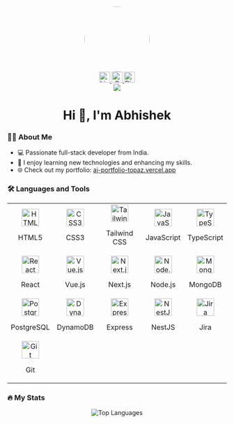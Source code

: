 <div align="center">
  <img height="150" style="border-radius:50%" src="https://avatars.githubusercontent.com/ajfuturistics" />
</div>

<div align="center">
  <a href="https://www.linkedin.com/in/abhishek-jadhav-94553a20a" target="_blank">
    <img src="https://img.shields.io/static/v1?message=LinkedIn&logo=linkedin&label=&color=0077B5&logoColor=white&labelColor=&style=for-the-badge" height="25" alt="LinkedIn logo" />
  </a>
  <a href="mailto:abhishekjadhav2310@gmail.com" target="_blank">
    <img src="https://img.shields.io/static/v1?message=Gmail&logo=gmail&label=&color=D14836&logoColor=white&labelColor=&style=for-the-badge" height="25" alt="Gmail logo" />
  </a>
  <a href="https://discordapp.com/users/423725881165611009" target="_blank">
    <img src="https://img.shields.io/static/v1?message=Discord&logo=discord&label=&color=7289DA&logoColor=white&labelColor=&style=for-the-badge" height="25" alt="Discord logo" />
  </a>
</div>

<div align="center">
  <img src="https://visitor-badge.laobi.icu/badge?page_id=ajfuturistics.ajfuturistics&" />
</div>

<h1 align="center">Hi 👋, I'm Abhishek</h1>

### 👩‍💻 About Me

- 💻 Passionate full-stack developer from India.
- 🌱 I enjoy learning new technologies and enhancing my skills.
- 🌐 Check out my portfolio: [aj-portfolio-topaz.vercel.app](https://aj-portfolio-topaz.vercel.app)


### 🛠️ Languages and Tools

<div align="center">
  <table>
    <tr>
      <td align="center">
        <img src="https://cdn.jsdelivr.net/gh/devicons/devicon/icons/html5/html5-original.svg" height="40" alt="HTML5" />
        <p>HTML5</p>
      </td>
      <td align="center">
        <img src="https://cdn.jsdelivr.net/gh/devicons/devicon/icons/css3/css3-original.svg" height="40" alt="CSS3" />
        <p>CSS3</p>
      </td>
      <td align="center">
        <img src="https://cdn.jsdelivr.net/gh/devicons/devicon/icons/tailwindcss/tailwindcss-original.svg" height="40" alt="Tailwind CSS" />
        <p>Tailwind CSS</p>
      </td>
      <td align="center">
        <img src="https://cdn.jsdelivr.net/gh/devicons/devicon/icons/javascript/javascript-original.svg" height="40" alt="JavaScript" />
        <p>JavaScript</p>
      </td>
      <td align="center">
        <img src="https://cdn.jsdelivr.net/gh/devicons/devicon/icons/typescript/typescript-original.svg" height="40" alt="TypeScript" />
        <p>TypeScript</p>
      </td>
    </tr>
    <tr>
      <td align="center">
        <img src="https://cdn.jsdelivr.net/gh/devicons/devicon/icons/react/react-original.svg" height="40" alt="React" />
        <p>React</p>
      </td>
      <td align="center">
        <img src="https://cdn.jsdelivr.net/gh/devicons/devicon/icons/vuejs/vuejs-original.svg" height="40" alt="Vue.js" />
        <p>Vue.js</p>
      </td>
      <td align="center">
        <img src="https://cdn.jsdelivr.net/gh/devicons/devicon/icons/nextjs/nextjs-original.svg" height="40" alt="Next.js" />
        <p>Next.js</p>
      </td>
      <td align="center">
        <img src="https://cdn.jsdelivr.net/gh/devicons/devicon/icons/nodejs/nodejs-original.svg" height="40" alt="Node.js" />
        <p>Node.js</p>
      </td>
      <td align="center">
        <img src="https://cdn.jsdelivr.net/gh/devicons/devicon/icons/mongodb/mongodb-original.svg" height="40" alt="MongoDB" />
        <p>MongoDB</p>
      </td>
    </tr>
    <tr>
      <td align="center">
        <img src="https://cdn.jsdelivr.net/gh/devicons/devicon/icons/postgresql/postgresql-original.svg" height="40" alt="PostgreSQL" />
        <p>PostgreSQL</p>
      </td>
      <td align="center">
        <img src="https://cdn.jsdelivr.net/gh/devicons/devicon/icons/dynamodb/dynamodb-original.svg" height="40" alt="DynamoDB" />
        <p>DynamoDB</p>
      </td>
      <td align="center">
        <img src="https://cdn.jsdelivr.net/gh/devicons/devicon/icons/express/express-original.svg" height="40" alt="Express" />
        <p>Express</p>
      </td>
      <td align="center">
        <img src="https://cdn.jsdelivr.net/gh/devicons/devicon/icons/nestjs/nestjs-original.svg" height="40" alt="NestJS" />
        <p>NestJS</p>
      </td>
      <td align="center">
        <img src="https://cdn.jsdelivr.net/gh/devicons/devicon/icons/jira/jira-original.svg" height="40" alt="Jira" />
        <p>Jira</p>
      </td>
    </tr>
    <tr>
      <td align="center">
        <img src="https://cdn.jsdelivr.net/gh/devicons/devicon/icons/git/git-original.svg" height="40" alt="Git" />
        <p>Git</p>
      </td>
    </tr>
  </table>
</div>


### 🔥 My Stats

<div align="center">
  <img src="https://github-readme-stats.vercel.app/api/top-langs?username=ajfuturistics&show_icons=true&locale=en&layout=compact" alt="Top Languages" />
</div>


